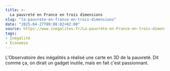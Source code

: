 ```yaml
---
title: >-
  La pauvreté en France en trois dimensions
slug: "la-pauvrete-en-france-en-trois-dimensions"
date: "2025-04-27T09:00:02+02:00"
source: https://www.inegalites.fr/La-pauvrete-en-France-en-trois-dimensions
tags:
- Inégalité
- Économie
---
```

L'Observatoire des inégalités a réalisé une carte en 3D de la pauvreté. Dit comme ça, on dirait un gadget inutile, mais en fait c'est passionnant.